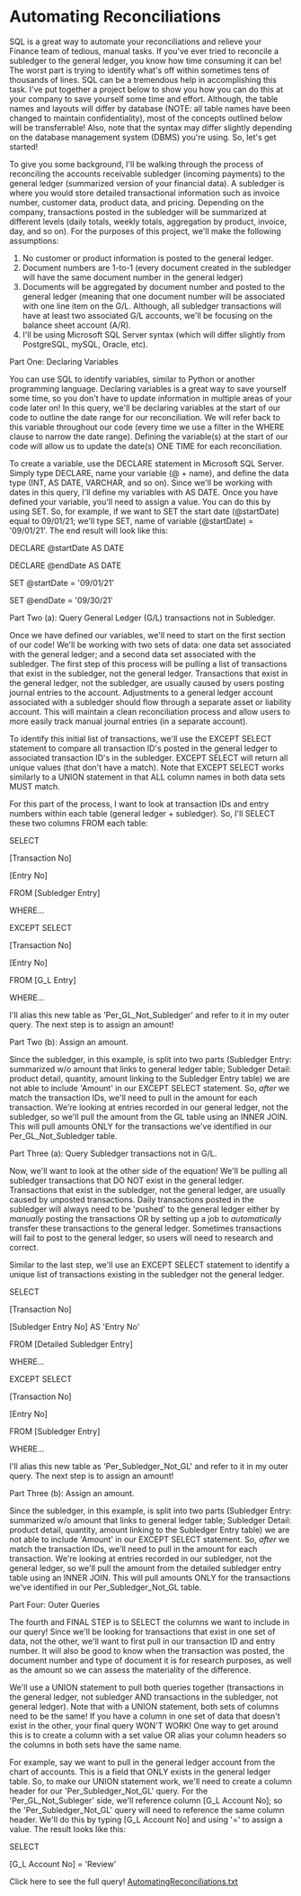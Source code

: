 # Automating Reconciliations
SQL is a great way to automate your reconciliations and relieve your Finance team of tedious, manual tasks. If you've ever tried to reconcile a subledger to the general ledger,
you know how time consuming it can be! The worst part is trying to identify what's off within sometimes tens of thousands of lines.  SQL can be a tremendous help in accomplishing this task.  I've put together a project below to show you how you can do this at your company to save yourself some time and effort.  Although, the table names and layouts will differ by database (NOTE: all table names have been changed to maintain confidentiality), most of the concepts outlined below will be transferrable!  Also, note that the syntax may differ slightly depending on the database management system (DBMS) you're using.  So, let's get started!

To give you some background, I'll be walking through the process of reconciling the accounts receivable subledger (incoming payments) to the general ledger (summarized version of your financial data).  A subledger is where you would store detailed transactional information such as invoice number, customer data, product data, and pricing.  Depending on the company, transactions posted in the subledger will be summarized at different levels (daily totals, weekly totals, aggregation by product, invoice, day, and so on).  For the purposes of this project, we'll make the following assumptions:

1) No customer or product information is posted to the general ledger.
2) Document numbers are 1-to-1 (every document created in the subledger will have the same document number in the general ledger)
3) Documents will be aggregated by document number and posted to the general ledger (meaning that one document number will be associated with one line item on the G/L.  Although, all subledger transactions will have at least two associated G/L accounts, we'll be focusing on the balance sheet account (A/R).
4) I'll be using Microsoft SQL Server syntax (which will differ slightly from PostgreSQL, mySQL, Oracle, etc).

Part One: Declaring Variables

You can use SQL to identify variables, similar to Python or another programming language. Declaring variables is a great way to save yourself some time, so you don't have to update information in multiple areas of your code later on!  In this query, we'll be declaring variables at the start of our code to outline the date range for our reconciliation.  We will refer back to this variable throughout our code (every time we use a filter in the WHERE clause to narrow the date range).  Defining the variable(s) at the start of our code will allow us to update the date(s) ONE TIME for each reconciliation.

To create a variable, use the DECLARE statement in Microsoft SQL Server.  Simply type DECLARE, name your variable (@ + name), and define the data type (INT, AS DATE, VARCHAR, and so on).  Since we'll be working with dates in this query, I'll define my variables with AS DATE.  Once you have defined your variable, you'll need to assign a value.  You can do this by using SET.  So, for example, if we want to SET the start date (@startDate) equal to 09/01/21; we'll type SET, name of variable (@startDate) = '09/01/21'.  The end result will look like this:

DECLARE @startDate AS DATE

DECLARE @endDate AS DATE

SET @startDate = '09/01/21'

SET @endDate = '09/30/21'

Part Two (a): Query General Ledger (G/L) transactions not in Subledger.

Once we have defined our variables, we'll need to start on the first section of our code!  We'll be working with two sets of data: one data set associated with the general ledger; and a second data set associated with the subledger. The first step of this process will be pulling a list of transactions that exist in the subledger, not the general ledger.  Transactions that exist in the general ledger, not the subledger, are usually caused by users posting journal entries to the account.  Adjustments to a general ledger account associated with a subledger should flow through a separate asset or liability account.  This will maintain a clean reconciliation process and allow users to more easily track manual journal entries (in a separate account).

To identify this initial list of transactions, we'll use the EXCEPT SELECT statement to compare all transaction ID's posted in the general ledger to associated transaction ID's in the subledger.  EXCEPT SELECT will return all unique values (that don't have a match). Note that EXCEPT SELECT works similarly to a UNION statement in that ALL column names in both data sets MUST match.

For this part of the process, I want to look at transaction IDs and entry numbers within each table (general ledger + subledger).  So, I'll SELECT these two columns FROM each table:

SELECT

[Transaction No]

[Entry No]

FROM [Subledger Entry]

WHERE...

EXCEPT SELECT

[Transaction No]

[Entry No]

FROM [G_L Entry]

WHERE...

I'll alias this new table as 'Per_GL_Not_Subledger' and refer to it in my outer query. The next step is to assign an amount! 

Part Two (b): Assign an amount.

Since the subledger, in this example, is split into two parts (Subledger Entry: summarized w/o amount that links to general ledger table; Subledger Detail: product detail, quantity, amount linking to the Subledger Entry table) we are not able to include 'Amount' in our EXCEPT SELECT statement.  So, _after_ we match the transaction IDs, we'll need to pull in the amount for each transaction.  We're looking at entries recorded in our general ledger, not the subledger, so we'll pull the amount from the GL table using an INNER JOIN.  This will pull amounts ONLY for the transactions we've identified in our Per_GL_Not_Subledger table.

Part Three (a): Query Subledger transactions not in G/L.

Now, we'll want to look at the other side of the equation!  We'll be pulling all subledger transactions that DO NOT exist in the general ledger.  Transactions that exist in the subledger, not the general ledger, are usually caused by unposted transactions.  Daily transactions posted in the subledger will always need to be 'pushed' to the general ledger either by _manually_ posting the transactions OR by setting up a job to _automatically_ transfer these transactions to the general ledger.  Sometimes transactions will fail to post to the general ledger, so users will need to research and correct.

Similar to the last step, we'll use an EXCEPT SELECT statement to identify a unique list of transactions existing in the subledger not the general ledger.

SELECT

[Transaction No]

[Subledger Entry No] AS 'Entry No'

FROM [Detailed Subledger Entry]

WHERE...

EXCEPT SELECT

[Transaction No]

[Entry No]

FROM [Subledger Entry]

WHERE...

I'll alias this new table as 'Per_Subledger_Not_GL' and refer to it in my outer query. The next step is to assign an amount!  

Part Three (b): Assign an amount.

Since the subledger, in this example, is split into two parts (Subledger Entry: summarized w/o amount that links to general ledger table; Subledger Detail: product detail, quantity, amount linking to the Subledger Entry table) we are not able to include 'Amount' in our EXCEPT SELECT statement.  So, _after_ we match the transaction IDs, we'll need to pull in the amount for each transaction.  We're looking at entries recorded in our subledger, not the general ledger, so we'll pull the amount from the detailed subledger entry table using an INNER JOIN.  This will pull amounts ONLY for the transactions we've identified in our Per_Subledger_Not_GL table.

Part Four: Outer Queries

The fourth and FINAL STEP is to SELECT the columns we want to include in our query!  Since we'll be looking for transactions that exist in one set of data, not the other, we'll want to first pull in our transaction ID and entry number.  It will also be good to know when the transaction was posted, the document number and type of document it is for research purposes, as well as the amount so we can assess the materiality of the difference.  

We'll use a UNION statement to pull both queries together (transactions in the general ledger, not subledger AND transactions in the subledger, not general ledger).  Note that with a UNION statement, both sets of columns need to be the same!  If you have a column in one set of data that doesn't exist in the other, your final query WON'T WORK!  One way to get around this is to create a column with a set value OR alias your column headers so the columns in both sets have the same name.

For example, say we want to pull in the general ledger account from the chart of accounts.  This is a field that ONLY exists in the general ledger table.  So, to make our UNION statement work, we'll need to create a column header for our 'Per_Subledger_Not_GL' query.  For the 'Per_GL_Not_Subleger' side, we'll reference column [G_L Account No]; so the 'Per_Subledger_Not_GL' query will need to reference the same column header.  We'll do this by typing [G_L Account No] and using '=' to assign a value. The result looks like this:

SELECT

[G_L Account No] = 'Review'

Click here to see the full query! [AutomatingReconciliations.txt](https://github.com/crystal2108/AccountingProjects/files/7406165/AutomatingReconciliations.txt)

